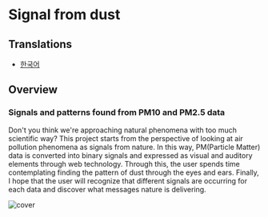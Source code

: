 # Signal from dust

## Translations

- [한국어](./README.ko.md)

## Overview

### Signals and patterns found from PM10 and PM2.5 data

Don't you think we're approaching natural phenomena with too much scientific way? This project starts from the perspective of looking at air pollution phenomena as signals from nature. In this way, PM(Particle Matter) data is converted into binary signals and expressed as visual and auditory elements through web technology. Through this, the user spends time contemplating finding the pattern of dust through the eyes and ears. Finally, I hope that the user will recognize that different signals are occurring for each data and discover what messages nature is delivering.

![cover](https://ygpfckjmxgbewxkislyq.supabase.co/storage/v1/object/public/imgs/cover_1_21*9.webp)
